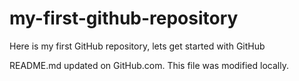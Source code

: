 # my-first-github-repository
Here is my first GitHub repository, lets get started with GitHub

README.md updated on GitHub.com. This file was modified locally. 
